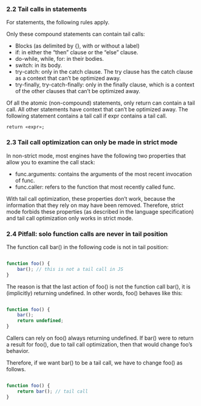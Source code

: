 ### 2.2 Tail calls in statements
For statements, the following rules apply.

Only these compound statements can contain tail calls:

* Blocks (as delimited by {}, with or without a label)
* if: in either the “then” clause or the “else” clause.
* do-while, while, for: in their bodies.
* switch: in its body.
* try-catch: only in the catch clause. The try clause has the catch clause as a context that can’t be optimized away.
* try-finally, try-catch-finally: only in the finally clause, which is a context of the other clauses that can’t be optimized away.

Of all the atomic (non-compound) statements, only return can contain a tail call. All other statements have context that can’t be optimized away. The following statement contains a tail call if expr contains a tail call.

```return «expr»;```

### 2.3 Tail call optimization can only be made in strict mode

In non-strict mode, most engines have the following two properties that allow you to examine the call stack:

* func.arguments: contains the arguments of the most recent invocation of func.
* func.caller: refers to the function that most recently called func.

With tail call optimization, these properties don’t work, because the information that they rely on may have been removed. Therefore, strict mode forbids these properties (as described in the language specification) and tail call optimization only works in strict mode.

### 2.4 Pitfall: solo function calls are never in tail position

The function call bar() in the following code is not in tail position:

```js

function foo() {
    bar(); // this is not a tail call in JS
}

```

The reason is that the last action of foo() is not the function call bar(), it is (implicitly) returning undefined. In other words, foo() behaves like this:

```js

function foo() {
    bar();
    return undefined;
}

```

Callers can rely on foo() always returning undefined. If bar() were to return a result for foo(), due to tail call optimization, then that would change foo’s behavior.

Therefore, if we want bar() to be a tail call, we have to change foo() as follows.

```js

function foo() {
    return bar(); // tail call
}

```
